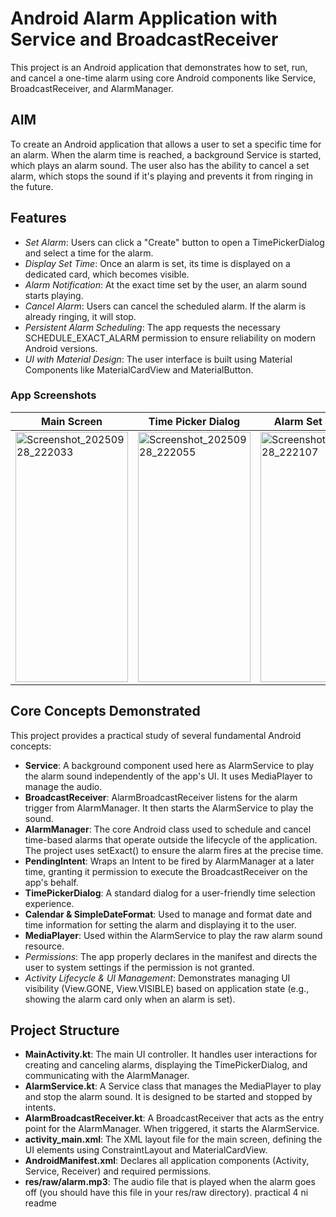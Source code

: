 # Android Alarm Application with Service and BroadcastReceiver

This project is an Android application that demonstrates how to set, run, and cancel a one-time alarm using core Android components like Service, BroadcastReceiver, and AlarmManager.

## AIM

To create an Android application that allows a user to set a specific time for an alarm. When the alarm time is reached, a background Service is started, which plays an alarm sound. The user also has the ability to cancel a set alarm, which stops the sound if it's playing and prevents it from ringing in the future.

## Features

-   *Set Alarm*: Users can click a "Create" button to open a TimePickerDialog and select a time for the alarm.
-   *Display Set Time*: Once an alarm is set, its time is displayed on a dedicated card, which becomes visible.
-   *Alarm Notification*: At the exact time set by the user, an alarm sound starts playing.
-   *Cancel Alarm*: Users can cancel the scheduled alarm. If the alarm is already ringing, it will stop.
-   *Persistent Alarm Scheduling*: The app requests the necessary SCHEDULE_EXACT_ALARM permission to ensure reliability on modern Android versions.
-   *UI with Material Design*: The user interface is built using Material Components like MaterialCardView and MaterialButton.

### App Screenshots


| Main Screen                                   | Time Picker Dialog                               | Alarm Set Screen                                    |
| --------------------------------------------- | ------------------------------------------------ | --------------------------------------------------- |
| <img width="180" height="400" alt="Screenshot_20250928_222033" src="https://github.com/user-attachments/assets/a8f4d542-7930-4c33-870b-5753cbccb861" /> | <img width="180" height="400" alt="Screenshot_20250928_222055" src="https://github.com/user-attachments/assets/30aad84f-12d9-47ca-8ed5-c6f905fa584f" /> | <img width="180" height="400" alt="Screenshot_20250928_222107" src="https://github.com/user-attachments/assets/8437be8d-9553-41c9-9fe7-90caa4686e6c" /> |


## Core Concepts Demonstrated

This project provides a practical study of several fundamental Android concepts:

-   **Service**: A background component used here as AlarmService to play the alarm sound independently of the app's UI. It uses MediaPlayer to manage the audio.
-   **BroadcastReceiver**: AlarmBroadcastReceiver listens for the alarm trigger from AlarmManager. It then starts the AlarmService to play the sound.
-   **AlarmManager**: The core Android class used to schedule and cancel time-based alarms that operate outside the lifecycle of the application. The project uses setExact() to ensure the alarm fires at the precise time.
-   **PendingIntent**: Wraps an Intent to be fired by AlarmManager at a later time, granting it permission to execute the BroadcastReceiver on the app's behalf.
-   **TimePickerDialog**: A standard dialog for a user-friendly time selection experience.
-   **Calendar & SimpleDateFormat**: Used to manage and format date and time information for setting the alarm and displaying it to the user.
-   **MediaPlayer**: Used within the AlarmService to play the raw alarm sound resource.
-   *Permissions*: The app properly declares <uses-permission android:name="android.permission.SCHEDULE_EXACT_ALARM"/> in the manifest and directs the user to system settings if the permission is not granted.
-   *Activity Lifecycle & UI Management*: Demonstrates managing UI visibility (View.GONE, View.VISIBLE) based on application state (e.g., showing the alarm card only when an alarm is set).

## Project Structure

-   **MainActivity.kt**: The main UI controller. It handles user interactions for creating and canceling alarms, displaying the TimePickerDialog, and communicating with the AlarmManager.
-   **AlarmService.kt**: A Service class that manages the MediaPlayer to play and stop the alarm sound. It is designed to be started and stopped by intents.
-   **AlarmBroadcastReceiver.kt**: A BroadcastReceiver that acts as the entry point for the AlarmManager. When triggered, it starts the AlarmService.
-   **activity_main.xml**: The XML layout file for the main screen, defining the UI elements using ConstraintLayout and MaterialCardView.
-   **AndroidManifest.xml**: Declares all application components (Activity, Service, Receiver) and required permissions.
-   **res/raw/alarm.mp3**: The audio file that is played when the alarm goes off (you should have this file in your res/raw directory). practical 4 ni readme
